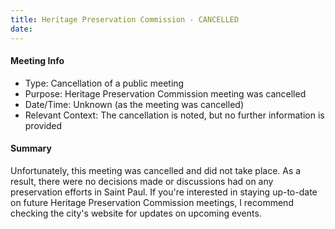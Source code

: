 ```yaml
---
title: Heritage Preservation Commission - CANCELLED
date: 
---
```

#### Meeting Info
* Type: Cancellation of a public meeting
* Purpose: Heritage Preservation Commission meeting was cancelled
* Date/Time: Unknown (as the meeting was cancelled)
* Relevant Context: The cancellation is noted, but no further information is provided

#### Summary
Unfortunately, this meeting was cancelled and did not take place. As a result, there were no decisions made or discussions had on any preservation efforts in Saint Paul. If you're interested in staying up-to-date on future Heritage Preservation Commission meetings, I recommend checking the city's website for updates on upcoming events.

